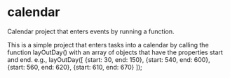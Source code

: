 calendar
========

Calendar project that enters events by running a function.

This is a simple project that enters tasks into a calendar by calling the function layOutDay()
with an array of objects that have the properties start and end. 
e.g., layOutDay([ {start: 30, end: 150}, {start: 540, end: 600}, {start: 560, end: 620}, {start: 610, end: 670} ]);
